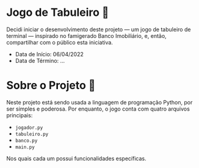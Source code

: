 # Jogo de Tabuleiro 🎲
Decidi iniciar o desenvolvimento deste projeto — um jogo de tabuleiro de terminal — inspirado no famigerado Banco Imobiliário, e, então, compartilhar com o público esta iniciativa.
- Data de Início: 06/04/2022
- Data de Término: ...

# Sobre o Projeto 🤔
Neste projeto está sendo usada a linguagem de programação Python, por ser simples e poderosa. Por enquanto, o jogo conta com quatro arquivos principais:
- `jogador.py`
- `tabuleiro.py`
- `banco.py`
- `main.py`

Nos quais cada um possui funcionalidades específicas.